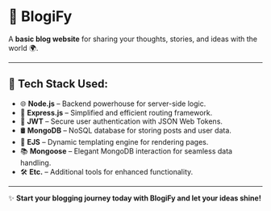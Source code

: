 # 📝 **BlogiFy**  

A **basic blog website** for sharing your thoughts, stories, and ideas with the world 🌍.  

---

## 🚀 **Tech Stack Used**:  
- 🌐 **Node.js** – Backend powerhouse for server-side logic.  
- 🚀 **Express.js** – Simplified and efficient routing framework.  
- 🔐 **JWT** – Secure user authentication with JSON Web Tokens.  
- 🛢️ **MongoDB** – NoSQL database for storing posts and user data.  
- 🎨 **EJS** – Dynamic templating engine for rendering pages.  
- 📚 **Mongoose** – Elegant MongoDB interaction for seamless data handling.  
- 🛠️ **Etc.** – Additional tools for enhanced functionality.  

---

✨ **Start your blogging journey today with BlogiFy and let your ideas shine!**  
